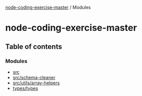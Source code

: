 [node-coding-exercise-master](README.md) / Modules

# node-coding-exercise-master

## Table of contents

### Modules

- [src](modules/src.md)
- [src/schema-cleaner](modules/src_schema_cleaner.md)
- [src/utils/array-helpers](modules/src_utils_array_helpers.md)
- [types/types](modules/types_types.md)
